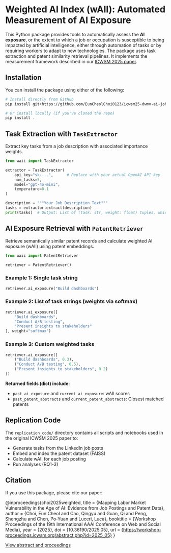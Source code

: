 # Weighted AI Index (wAII): Automated Measurement of AI Exposure

This Python package provides tools to automatically assess the **AI exposure**, or the extent to which a job or occupation is susceptible to being impacted by artificial intelligence, either through automation of tasks or by requiring workers to adapt to new technologies. The package uses task extraction and patent similarity retrieval pipelines. It implements the measurement framework described in our [ICWSM 2025 paper](https://workshop-proceedings.icwsm.org/abstract.php?id=2025_05).

## Installation

You can install the package using either of the following:

```bash
# Install directly from GitHub
pip install git+https://github.com/EunCheolChoi0123/icwsm25-dwmv-ai-jobs.git

# Or install locally (if you've cloned the repo)
pip install .
```

## Task Extraction with `TaskExtractor`

Extract key tasks from a job description with associated importance weights.

```python
from waii import TaskExtractor

extractor = TaskExtractor(
    api_key="sk-...",      # Replace with your actual OpenAI API key
    num_tasks=5,           
    model="gpt-4o-mini",   
    temperature=0.1        
)

description = """Your Job Description Text"""
tasks = extractor.extract(description)
print(tasks)  # Output: List of (task: str, weight: float) tuples, which can be directly put into PatentRetriever Example 3.
```

## AI Exposure Retrieval with `PatentRetriever`

Retrieve semantically similar patent records and calculate weighted AI exposure (wAII) using patent embeddings.

```python
from waii import PatentRetriever

retriever = PatentRetriever()
```

### Example 1: Single task string

```python
retriever.ai_exposure("Build dashboards")
```

### Example 2: List of task strings (weights via softmax)

```python
retriever.ai_exposure([
    "Build dashboards", 
    "Conduct A/B testing", 
    "Present insights to stakeholders"
], weight="softmax")
```

### Example 3: Custom weighted tasks

```python
retriever.ai_exposure([
    ("Build dashboards", 0.3), 
    ("Conduct A/B testing", 0.5), 
    ("Present insights to stakeholders", 0.2)
])
```

**Returned fields (dict) include:**
- `past_ai_exposure` and `current_ai_exposure`: wAII scores
- `past_patent_abstracts` and `current_patent_abstracts`: Closest matched patents

## Replication Code

The `replication_code/` directory contains all scripts and notebooks used in the original ICWSM 2025 paper to:
- Generate tasks from the LinkedIn job posts
- Embed and index the patent dataset (FAISS)
- Calculate wAII for each job posting
- Run analyses (RQ1-3)

## Citation

If you use this package, please cite our paper:

@inproceedings{choi2025weighted,
  title     = {Mapping Labor Market Vulnerability in the Age of AI: Evidence from Job Postings and Patent Data},
  author    = {Choi, Eun Cheol and Cao, Qingyu and Guan, Qi and Peng, Shengzhu and Chen, Po‑Yuan and Luceri, Luca},
  booktitle = {Workshop Proceedings of the 19th International AAAI Conference on Web and Social Media},
  year      = {2025},
  doi       = {10.36190/2025.05},
  url       = {https://workshop-proceedings.icwsm.org/abstract.php?id=2025_05}
}

[View abstract and proceedings](https://workshop-proceedings.icwsm.org/abstract.php?id=2025_05)
